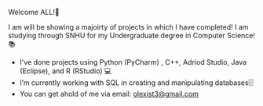Welcome ALL!🥳

I am will be showing a majoirty of projects in which I have completed! I am studying through SNHU for my Undergraduate degree in Computer Science!📚
- I've done projects using Python (PyCharm) , C++, Adriod Studio, Java (Eclipse), and R (RStudio) 💻
- I’m currently working with SQL in creating and manipulating databases🗄️
- You can get ahold of me via email: olexist3@gmail.com

<!---
OlexisT/OlexisT is a ✨ special ✨ repository because its `README.md` (this file) appears on your GitHub profile.
You can click the Preview link to take a look at your changes.
--->
